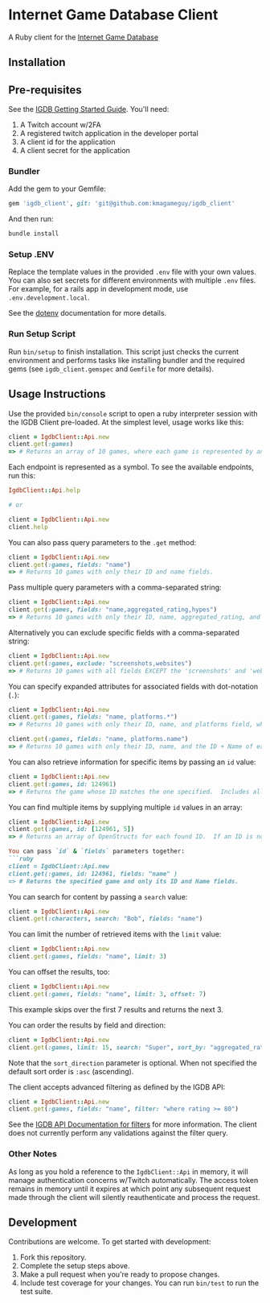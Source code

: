 # Internet Game Database Client

A Ruby client for the [Internet Game Database](https://www.igdb.com/)

## Installation

## Pre-requisites
See the [IGDB Getting Started Guide](https://api-docs.igdb.com/#getting-started).  You'll need:
1. A Twitch account w/2FA
1. A registered twitch application in the developer portal
1. A client id for the application
1. A client secret for the application

### Bundler

Add the gem to your Gemfile:

```ruby
gem 'igdb_client', git: 'git@github.com:kmagameguy/igdb_client'
```

And then run:

```bash
bundle install
```
### Setup .ENV

Replace the template values in the provided `.env` file with your own values.  You can also set secrets for different environments with multiple `.env` files.  For example, for a rails app in development mode, use `.env.development.local`.

See the [dotenv](https://github.com/bkeepers/dotenv) documentation for more details.

### Run Setup Script
Run `bin/setup` to finish installation.  This script just checks the current environment and performs tasks like installing bundler and the required gems (see `igdb_client.gemspec` and `Gemfile` for more details).

## Usage Instructions

Use the provided `bin/console` script to open a ruby interpreter session with the IGDB Client pre-loaded.  At the simplest level, usage works like this:

```ruby
client = IgdbClient::Api.new
client.get(:games)
=> # Returns an array of 10 games, where each game is represented by an OpenStruct object.  ALL available fields are returned.
```

Each endpoint is represented as a symbol.  To see the available endpoints, run this:

```ruby
IgdbClient::Api.help

# or

client = IgdbClient::Api.new
client.help
```

You can also pass query parameters to the `.get` method:

```ruby
client = IgdbClient::Api.new
client.get(:games, fields: "name")
=> # Returns 10 games with only their ID and name fields.
```

Pass multiple query parameters with a comma-separated string:

```ruby
client = IgdbClient::Api.new
client.get(:games, fields: "name,aggregated_rating,hypes")
=> # Returns 10 games with only their ID, name, aggregated_rating, and hypes.
```

Alternatively you can exclude specific fields with a comma-separated string:

```ruby
client = IgdbClient::Api.new
client.get(:games, exclude: "screenshots,websites")
=> # Returns 10 games with all fields EXCEPT the 'screenshots' and 'websites' fields
```

You can specify expanded attributes for associated fields with dot-notation (`.`):
```ruby
client = IgdbClient::Api.new
client.get(:games, fields: "name, platforms.*")
=> # Returns 10 games with only their ID, name, and platforms field, where the platforms response includes ALL platforms data, not just the platform ID

client.get(:games, fields: "name, platforms.name")
=> # Returns 10 games with only their ID, name, and the ID + Name of each platform the game supports"
```

You can also retrieve information for specific items by passing an `id` value:
```ruby
client = IgdbClient::Api.new
client.get(:games, id: 124961)
=> # Returns the game whose ID matches the one specified.  Includes all available fields.
```

You can find multiple items by supplying multiple `id` values in an array:
```ruby
client = IgdbClient::Api.new
client.get(:games, id: [124961, 5])
=> # Returns an array of OpenStructs for each found ID.  If an ID is not found it will simply be skipped.  Includees all available fields.

You can pass `id` & `fields` parameters together:
```ruby
client = IgdbClient::Api.new
client.get(:games, id: 124961, fields: "name" )
=> # Returns the specified game and only its ID and Name fields.
```

You can search for content by passing a `search` value:
```ruby
client = IgdbClient::Api.new
client.get(:characters, search: "Bob", fields: "name")
```

You can limit the number of retrieved items with the `limit` value:
```ruby
client = IgdbClient::Api.new
client.get(:games, fields: "name", limit: 3)
```

You can offset the results, too:
```ruby
client = IgdbClient::Api.new
client.get(:games, fields: "name", limit: 3, offset: 7)
```

This example skips over the first 7 results and returns the next 3.

You can order the results by field and direction:
```ruby
client = IgdbClient::Api.new
client.get(:games, limit: 15, search: "Super", sort_by: "aggregated_rating", sort_direction: :desc)
```

Note that the `sort_direction` parameter is optional.  When not specified the default sort order is `:asc` (ascending).

The client accepts advanced filtering as defined by the IGDB API:
```ruby
client = IgdbClient::Api.new
client.get(:games, fields: "name", filter: "where rating >= 80")
```

See the [IGDB API Documentation for filters](https://api-docs.igdb.com/#filters) for more information.  The client does not currently perform any validations against the filter query.

### Other Notes
As long as you hold a reference to the `IgdbClient::Api` in memory, it will manage authentication concerns w/Twitch automatically.
The access token remains in memory until it expires at which point any subsequent request made through the client will silently reauthenticate and process the request.

## Development
Contributions are welcome.  To get started with development:
1. Fork this repository.
1. Complete the setup steps above.
1. Make a pull request when you're ready to propose changes.
1. Include test coverage for your changes.  You can run `bin/test` to run the test suite.
